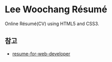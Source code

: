 # Lee Woochang Résumé

Online Résumé(CV) using HTML5 and CSS3.

## 참고

- [resume-for-web-developer](https://github.com/daehopark/resume-for-web-developer)

